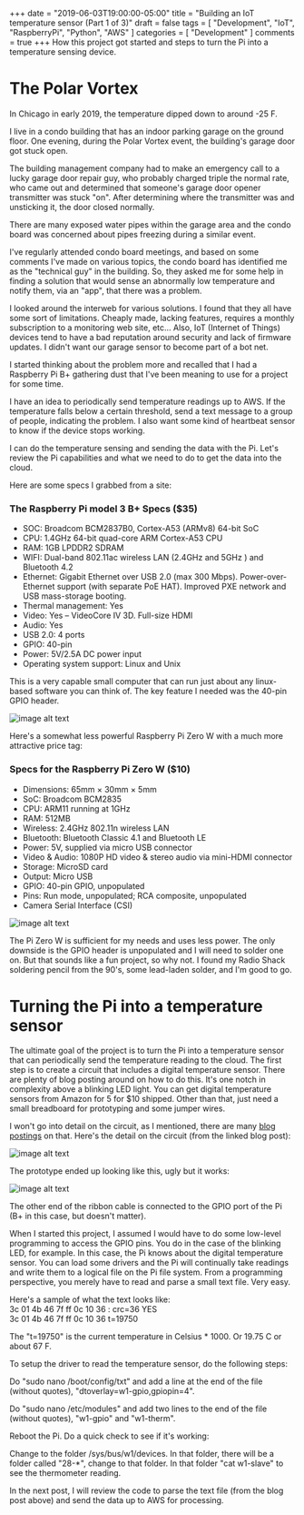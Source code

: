+++
date = "2019-06-03T19:00:00-05:00"
title = "Building an IoT temperature sensor (Part 1 of 3)"
draft = false
tags = [ "Development", "IoT", "RaspberryPi", "Python", "AWS" ]
categories = [ "Development" ]
comments = true
+++
How this project got started and steps to turn the Pi into a temperature sensing device.
<!--more-->

# The Polar Vortex  

In Chicago in early 2019, the temperature dipped down to around -25 F.  

I live in a condo building that has an indoor parking garage on the ground floor.  One evening, during the Polar Vortex event, the building's garage door got stuck open.  

The building management company had to make an emergency call to a lucky garage door repair guy, who probably charged triple the normal rate, who came out and determined that someone's garage door opener transmitter was stuck "on".  After determining where the transmitter was and unsticking it, the door closed normally.  

There are many exposed water pipes within the garage area and the condo board was concerned about pipes freezing during a similar event.  

I've regularly attended condo board meetings, and based on some comments I've made on various topics, the condo board has identified me as the "technical guy" in the building.  So, they asked me for some help in finding a solution that would sense an abnormally low temperature and notify them, via an "app", that there was a problem.  

I looked around the interweb for various solutions.  I found that they all have some sort of limitations.  Cheaply made, lacking features, requires a monthly subscription to a monitoring web site, etc...  Also, IoT (Internet of Things) devices tend to have a bad reputation around security and lack of firmware updates.  I didn't want our garage sensor to become part of a bot net.  

I started thinking about the problem more and recalled that I had a Raspberry Pi B+ gathering dust that I've been meaning to use for a project for some time.  

I have an idea to periodically send temperature readings up to AWS.  If the temperature falls below a certain threshold, send a text message to a group of people, indicating the problem.  I also want some kind of heartbeat sensor to know if the device stops working.  

I can do the temperature sensing and sending the data with the Pi.  Let's review the Pi capabilities and what we need to do to get the data into the cloud.

Here are some specs I grabbed from a site:  
### The Raspberry Pi model 3 B+ Specs ($35)

* SOC: Broadcom BCM2837B0, Cortex-A53 (ARMv8) 64-bit SoC
* CPU: 1.4GHz 64-bit quad-core ARM Cortex-A53 CPU
* RAM: 1GB LPDDR2 SDRAM
* WIFI: Dual-band 802.11ac wireless LAN (2.4GHz and 5GHz ) and Bluetooth 4.2
* Ethernet: Gigabit Ethernet over USB 2.0 (max 300 Mbps). Power-over-Ethernet support (with separate PoE HAT). Improved PXE network and USB mass-storage booting.
* Thermal management: Yes
* Video: Yes – VideoCore IV 3D. Full-size HDMI
* Audio: Yes
* USB 2.0: 4 ports
* GPIO: 40-pin
* Power: 5V/2.5A DC power input
* Operating system support: Linux and Unix

This is a very capable small computer that can run just about any linux-based software you can think of.  The key feature I needed was the 40-pin GPIO header.  

![image alt text](/images/pi3bplus.png)

Here's a somewhat less powerful Raspberry Pi Zero W with a much more attractive price tag:

### Specs for the Raspberry Pi Zero W ($10)

* Dimensions: 65mm × 30mm × 5mm
* SoC: Broadcom BCM2835
* CPU: ARM11 running at 1GHz
* RAM: 512MB
* Wireless: 2.4GHz 802.11n wireless LAN
* Bluetooth: Bluetooth Classic 4.1 and Bluetooth LE
* Power: 5V, supplied via micro USB connector
* Video & Audio: 1080P HD video & stereo audio via mini-HDMI connector
* Storage: MicroSD card
* Output: Micro USB
* GPIO: 40-pin GPIO, unpopulated
* Pins: Run mode, unpopulated; RCA composite, unpopulated
* Camera Serial Interface (CSI)


![image alt text](/images/pizerow.png)

The Pi Zero W is sufficient for my needs and uses less power.  The only downside is the GPIO header is unpopulated and I will need to solder one on.  But that sounds like a fun project, so why not.  I found my Radio Shack soldering pencil from the 90's, some lead-laden solder, and I'm good to go.  

# Turning the Pi into a temperature sensor  

The ultimate goal of the project is to turn the Pi into a temperature sensor that can periodically send the temperature reading to the cloud.  The first step is to create a circuit that includes a digital temperature sensor.  There are plenty of blog posting around on how to do this.  It's one notch in complexity above a blinking LED light.  You can get digital temperature sensors from Amazon for 5 for $10 shipped.  Other than that, just need a small breadboard for prototyping and some jumper wires.  

I won't go into detail on the circuit, as I mentioned, there are many [blog postings](http://www.circuitbasics.com/raspberry-pi-ds18b20-temperature-sensor-tutorial/) on that.  Here's the detail on the circuit (from the linked blog post):  

![image alt text](/images/diagram.png)


The prototype ended up looking like this, ugly but it works:  

![image alt text](/images/circuit.png)

The other end of the ribbon cable is connected to the GPIO port of the Pi (B+ in this case, but doesn't matter).  

When I started this project, I assumed I would have to do some low-level programming to access the GPIO pins.  You do in the case of the blinking LED, for example.  In this case, the Pi knows about the digital temperature sensor.  You can load some drivers and the Pi will continually take readings and write them to a logical file on the Pi file system.  From a programming perspective, you merely have to read and parse a small text file.  Very easy.  

Here's a sample of what the text looks like:  
3c 01 4b 46 7f ff 0c 10 36 : crc=36 YES  
3c 01 4b 46 7f ff 0c 10 36 t=19750  

The "t=19750" is the current temperature in Celsius * 1000.  Or 19.75 C or about 67 F.  

To setup the driver to read the temperature sensor, do the following steps:  

Do "sudo nano /boot/config/txt" and add a line at the end of the file (without quotes), "dtoverlay=w1-gpio,gpiopin=4".

Do "sudo nano /etc/modules" and add two lines to the end of the file (without quotes), "w1-gpio" and "w1-therm".  

Reboot the Pi.  Do a quick check to see if it's working:  

Change to the folder /sys/bus/w1/devices.  In that folder, there will be a folder called "28-*", change to that folder.  In that folder "cat w1-slave" to see the thermometer reading.  

In the next post, I will review the code to parse the text file (from the blog post above) and send the data up to AWS for processing.
